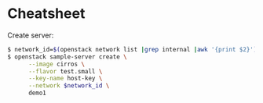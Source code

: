 # Cheatsheet

Create server:

```bash
$ network_id=$(openstack network list |grep internal |awk '{print $2}')
$ openstack sample-server create \
      --image cirros \
      --flavor test.small \
      --key-name host-key \
      --network $network_id \
      demo1
```
